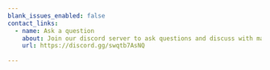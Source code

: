 ```yaml
---
blank_issues_enabled: false
contact_links:
  - name: Ask a question
    about: Join our discord server to ask questions and discuss with maintainers and contributors.
    url: https://discord.gg/swqtb7AsNQ
    
---
```

